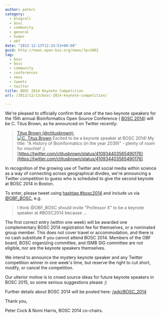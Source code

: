 ```yaml
---
author: peterc
category:
  - blogroll
  - bosc
  - community
  - general
  - humor
  - obf
date: "2013-12-13T12:24:53+00:00"
guid: http://news.open-bio.org/news/?p=1082
tag:
  - bosc
  - bosc
  - community
  - conferences
  - news
  - tweets
  - twitter
title: BOSC 2014 Keynote Competition
url: /2013/12/13/bosc-2014-keynote-competition/

---
```

We're pleased to officially confirm that one of the two keynote speakers for the 15th annual Bioinformatics Open Source Conference ( [BOSC 2014](/wiki/BOSC_2014)) will be C. Titus Brown, as he announced on Twitter recently:

> [Titus Brown (@ctitusbrown):](https://twitter.com/ctitusbrown/)  
[![C. Titus Brown](https://pbs.twimg.com/profile_images/2341608206/1v12iz3xg0w80911u76a_normal.png)](https://twitter.com/ctitusbrown/) Excited to be a keynote speaker at BOSC 2014! My title: "A History of Bioinformatics (in the year 2039)" - plenty of room for mischief ;)  
[https://twitter.com/ctitusbrown/status/410934403565490176](https://twitter.com/ctitusbrown/status/410934403565490176)

In recognition of the growing use of Twitter and social media within science as a way of connecting across geographical divides, we're announcing a Twitter competition to guess who is scheduled to give the second keynote at BOSC 2014 in Boston.

To enter, please tweet using [hashtag #bosc2014](https://twitter.com/search?q=%23bosc2014 "#BOSC2014 on Twitter") and include us via [@OBF\_BOSC](https://twitter.com/OBF_BOSC "@OBF_BOSC on Twitter"), e.g.

> I think @OBF\_BOSC should invite "Professor X" to be a keynote speaker at #BOSC2014 because ...

The first correct entry (within one week) will be awarded one complementary BOSC 2014 registration fee for themselves, or a nominated group member. This does not cover travel or accommodation, and there is no cash substitute if you cannot attend BOSC 2014. Members of the OBF board, BOSC organizing committee, and ISMB SIG committee are not eligible, nor are the keynote speakers themselves.

We intend to announce the mystery keynote speaker and any Twitter competition winner in one week's time, but reserve the right to cut short, modify, or cancel the competition.

Our ulterior motive is to crowd source ideas for future keynote speakers in BOSC 2015, so some serious suggestions please ;)

Further details about BOSC 2014 will be posted here:
[/wiki/BOSC\_2014](/wiki/BOSC_2014)

Thank you,

Peter Cock & Nomi Harris, BOSC 2014 co-chairs.
